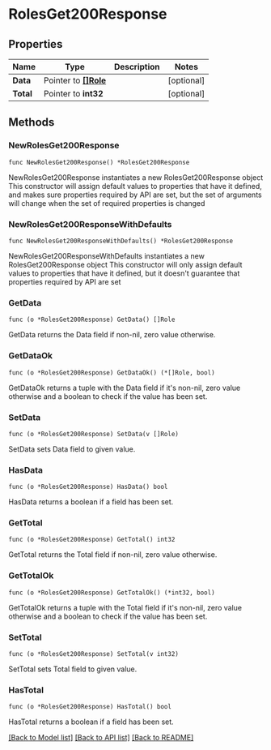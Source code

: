 # RolesGet200Response

## Properties

Name | Type | Description | Notes
------------ | ------------- | ------------- | -------------
**Data** | Pointer to [**[]Role**](Role.md) |  | [optional] 
**Total** | Pointer to **int32** |  | [optional] 

## Methods

### NewRolesGet200Response

`func NewRolesGet200Response() *RolesGet200Response`

NewRolesGet200Response instantiates a new RolesGet200Response object
This constructor will assign default values to properties that have it defined,
and makes sure properties required by API are set, but the set of arguments
will change when the set of required properties is changed

### NewRolesGet200ResponseWithDefaults

`func NewRolesGet200ResponseWithDefaults() *RolesGet200Response`

NewRolesGet200ResponseWithDefaults instantiates a new RolesGet200Response object
This constructor will only assign default values to properties that have it defined,
but it doesn't guarantee that properties required by API are set

### GetData

`func (o *RolesGet200Response) GetData() []Role`

GetData returns the Data field if non-nil, zero value otherwise.

### GetDataOk

`func (o *RolesGet200Response) GetDataOk() (*[]Role, bool)`

GetDataOk returns a tuple with the Data field if it's non-nil, zero value otherwise
and a boolean to check if the value has been set.

### SetData

`func (o *RolesGet200Response) SetData(v []Role)`

SetData sets Data field to given value.

### HasData

`func (o *RolesGet200Response) HasData() bool`

HasData returns a boolean if a field has been set.

### GetTotal

`func (o *RolesGet200Response) GetTotal() int32`

GetTotal returns the Total field if non-nil, zero value otherwise.

### GetTotalOk

`func (o *RolesGet200Response) GetTotalOk() (*int32, bool)`

GetTotalOk returns a tuple with the Total field if it's non-nil, zero value otherwise
and a boolean to check if the value has been set.

### SetTotal

`func (o *RolesGet200Response) SetTotal(v int32)`

SetTotal sets Total field to given value.

### HasTotal

`func (o *RolesGet200Response) HasTotal() bool`

HasTotal returns a boolean if a field has been set.


[[Back to Model list]](../README.md#documentation-for-models) [[Back to API list]](../README.md#documentation-for-api-endpoints) [[Back to README]](../README.md)


